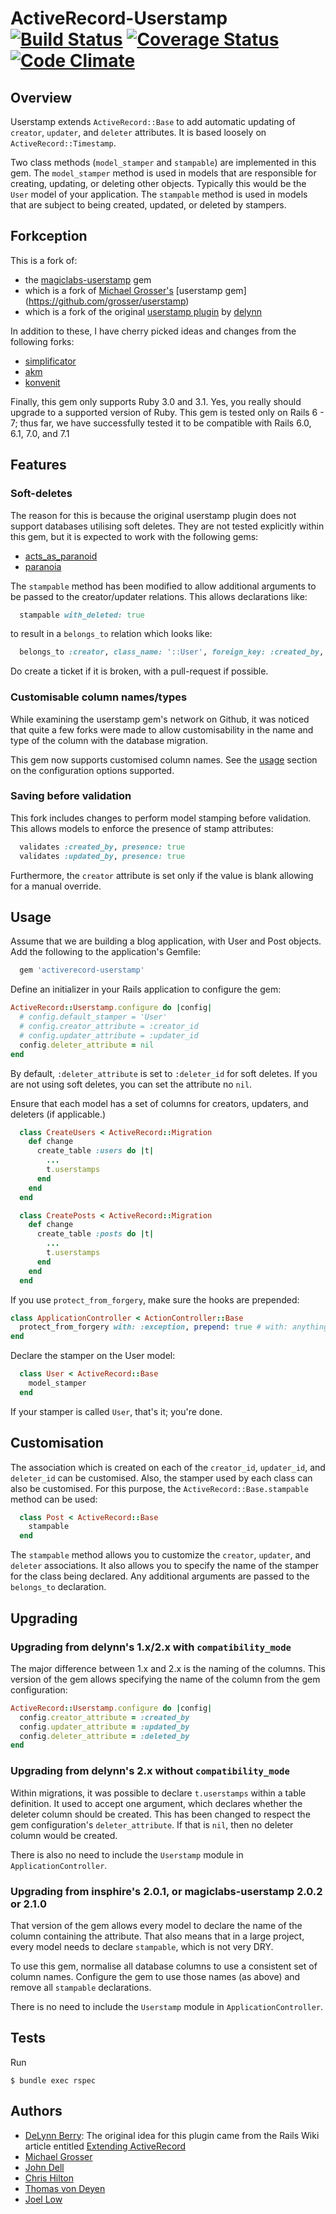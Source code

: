 # ActiveRecord-Userstamp [![Build Status](https://travis-ci.org/lowjoel/activerecord-userstamp.svg)](https://travis-ci.org/lowjoel/activerecord-userstamp) [![Coverage Status](https://coveralls.io/repos/lowjoel/activerecord-userstamp/badge.svg?branch=master&service=github)](https://coveralls.io/github/lowjoel/activerecord-userstamp?branch=master) [![Code Climate](https://codeclimate.com/github/lowjoel/activerecord-userstamp/badges/gpa.svg)](https://codeclimate.com/github/lowjoel/activerecord-userstamp)

## Overview

Userstamp extends `ActiveRecord::Base` to add automatic updating of `creator`, `updater`, and
`deleter` attributes. It is based loosely on `ActiveRecord::Timestamp`.

Two class methods (`model_stamper` and `stampable`) are implemented in this gem. The `model_stamper`
method is used in models that are responsible for creating, updating, or deleting other objects.
Typically this would be the `User` model of your application. The `stampable` method is used in
models that are subject to being created, updated, or deleted by stampers.

## Forkception

This is a fork of:

- the [magiclabs-userstamp](https://github.com/magiclabs/userstamp) gem
- which is a fork of [Michael Grosser's](https://github.com/grosser)
  [userstamp gem] (https://github.com/grosser/userstamp)
- which is a fork of the original [userstamp plugin](https://github.com/delynn/userstamp) by
  [delynn](https://github.com/delynn)

In addition to these, I have cherry picked ideas and changes from the following forks:

- [simplificator](https://github.com/simplificator/userstamp)
- [akm](https://github.com/akm/magic_userstamp)
- [konvenit](https://github.com/konvenit/userstamp)

Finally, this gem only supports Ruby 3.0 and 3.1. Yes, you really should upgrade to a supported
version of Ruby. This gem is tested only on Rails 6 - 7; thus far, we have successfully tested it
to be compatible with Rails 6.0, 6.1, 7.0, and 7.1

## Features

### Soft-deletes

The reason for this is because the original userstamp plugin does not support databases utilising
soft deletes. They are not tested explicitly within this gem, but it is expected to work with the
following gems:

- [acts_as_paranoid](https://github.com/ActsAsParanoid/acts_as_paranoid)
- [paranoia](https://github.com/radar/paranoia)

The `stampable` method has been modified to allow additional arguments to be passed to the
creator/updater relations. This allows declarations like:

```ruby
  stampable with_deleted: true
```

to result in a `belongs_to` relation which looks like:

```ruby
  belongs_to :creator, class_name: '::User', foreign_key: :created_by, with_deleted: true
```

Do create a ticket if it is broken, with a pull-request if possible.

### Customisable column names/types

While examining the userstamp gem's network on Github, it was noticed that quite a few forks were
made to allow customisability in the name and type of the column with the database migration.

This gem now supports customised column names. See the [usage](#usage) section on the
configuration options supported.

### Saving before validation

This fork includes changes to perform model stamping before validation. This allows models to
enforce the presence of stamp attributes:

```ruby
  validates :created_by, presence: true
  validates :updated_by, presence: true
```

Furthermore, the `creator` attribute is set only if the value is blank allowing for a manual
override.

## Usage

Assume that we are building a blog application, with User and Post objects. Add the following
to the application's Gemfile:

```ruby
  gem 'activerecord-userstamp'
```

Define an initializer in your Rails application to configure the gem:

```ruby
ActiveRecord::Userstamp.configure do |config|
  # config.default_stamper = 'User'
  # config.creator_attribute = :creator_id
  # config.updater_attribute = :updater_id
  config.deleter_attribute = nil
end
```

By default, `:deleter_attribute` is set to `:deleter_id` for soft deletes. If you are not using
soft deletes, you can set the attribute no `nil`.

Ensure that each model has a set of columns for creators, updaters, and deleters (if applicable.)

```ruby
  class CreateUsers < ActiveRecord::Migration
    def change
      create_table :users do |t|
        ...
        t.userstamps
      end
    end
  end

  class CreatePosts < ActiveRecord::Migration
    def change
      create_table :posts do |t|
        ...
        t.userstamps
      end
    end
  end
```

If you use `protect_from_forgery`, make sure the hooks are prepended:

```ruby
class ApplicationController < ActionController::Base
  protect_from_forgery with: :exception, prepend: true # with: anything will do, note `prepend: true`!
end
```

Declare the stamper on the User model:

```ruby
  class User < ActiveRecord::Base
    model_stamper
  end
```

If your stamper is called `User`, that's it; you're done.

## Customisation

The association which is created on each of the `creator_id`, `updater_id`, and `deleter_id` can
be customised. Also, the stamper used by each class can also be customised. For this purpose, the
`ActiveRecord::Base.stampable` method can be used:

```ruby
  class Post < ActiveRecord::Base
    stampable
  end
```

The `stampable` method allows you to customize the `creator`, `updater`, and `deleter` associations.
It also allows you to specify the name of the stamper for the class being declared. Any additional
arguments are passed to the `belongs_to` declaration.

## Upgrading

### Upgrading from delynn's 1.x/2.x with `compatibility_mode`

The major difference between 1.x and 2.x is the naming of the columns. This version of the gem
allows specifying the name of the column from the gem configuration:

```ruby
ActiveRecord::Userstamp.configure do |config|
  config.creator_attribute = :created_by
  config.updater_attribute = :updated_by
  config.deleter_attribute = :deleted_by
end
```

### Upgrading from delynn's 2.x without `compatibility_mode`

Within migrations, it was possible to declare `t.userstamps` within a table definition. It used
to accept one argument, which declares whether the deleter column should be created. This has
been changed to respect the gem configuration's `deleter_attribute`. If that is `nil`, then no
deleter column would be created.

There is also no need to include the `Userstamp` module in `ApplicationController`.

### Upgrading from insphire's 2.0.1, or magiclabs-userstamp 2.0.2 or 2.1.0

That version of the gem allows every model to declare the name of the column containing the
attribute. That also means that in a large project, every model needs to declare `stampable`,
which is not very DRY.

To use this gem, normalise all database columns to use a consistent set of column names.
Configure the gem to use those names (as above) and remove all `stampable` declarations.

There is no need to include the `Userstamp` module in `ApplicationController`.

## Tests

Run

    $ bundle exec rspec

## Authors

- [DeLynn Berry](http://delynnberry.com/): The original idea for this plugin came from the Rails
  Wiki article entitled
  [Extending ActiveRecord](http://wiki.rubyonrails.com/rails/pages/ExtendingActiveRecordExample)
- [Michael Grosser](http://pragmatig.com)
- [John Dell](http://blog.spovich.com/)
- [Chris Hilton](https://github.com/chrismhilton)
- [Thomas von Deyen](https://github.com/tvdeyen)
- [Joel Low](http://joelsplace.sg)
